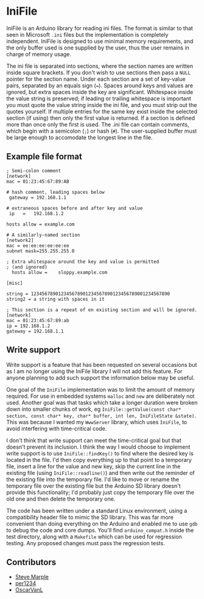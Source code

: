 # IniFile

IniFile is an Arduino library for reading ini files. The format is
similar to that seen in Microsoft `.ini` files but the implementation
is completely independent. IniFile is designed to use minimal memory
requirements, and the only buffer used is one supplied by the user,
thus the user remains in charge of memory usage.

The ini file is separated into sections, where the section names are
written inside square brackets. If you don't wish to use sections then
pass a `NULL` pointer for the section name. Under each section are a
set of key-value pairs, separated by an equals sign (`=`). Spaces
around keys and values are ignored, but extra spaces inside the key
are significant. Whitespace inside the value string is preserved; if
leading or trailing whitespace is important you must quote the value
string inside the ini file, and you must strip out the quotes
yourself. If multiple entries for the same key exist inside the
selected section (if using) then only the first value is returned. If
a section is defined more than once only the first is used. The .ini
file can contain comments, which begin with a semicolon (`;`) or hash
(`#`). The user-supplied buffer must be large enough to accomodate the
longest line in the file.

## Example file format

    ; Semi-colon comment
    [network]
    mac = 01:23:45:67:89:AB
    
    # hash comment, leading spaces below
     gateway = 192.168.1.1
    
    # extraneous spaces before and after key and value
     ip   =   192.168.1.2             
    
    hosts allow = example.com
    
    # A similarly-named section
    [network2]
    mac = ee:ee:ee:ee:ee:ee
    subnet mask=255.255.255.0
    
    ; Extra whitespace around the key and value is permitted
    ; (and ignored)
      hosts allow =    sloppy.example.com  
    
    [misc]
    
    string = 123456789012345678901234567890123456789001234567890
    string2 = a string with spaces in it
    
    ; This section is a repeat of en existing section and will be ignored.
    [network]
    mac = 01:23:45:67:89:ab
    ip = 192.168.1.2
    gateway = 192.168.1.1
    

## Write support

Write support is a feature that has been requested on several
occasions but as I am no longer using the IniFile library I will not
add this feature. For anyone planning to add such support the
information below may be useful.

One goal of the `IniFile` implementation was to limit the amount of
memory required. For use in embedded systems `malloc` and `new` are
deliberately not used. Another goal was that tasks which take a longer
duration were broken down into smaller chunks of work, eg
`IniFile::getValue(const char* section, const char* key, char* buffer,
int len, IniFileState &state)`. This was because I wanted my `WwwServer`
library, which uses `IniFile`, to avoid interfering with time-critical
code.

I don't think that write support can meet the time-critical goal but
that doesn't prevent its inclusion. I think the way I would choose to
implement write support is to use `IniFile::findKey()` to find where the
desired key is located in the file. I'd then copy everything up to
that point to a temporary file, insert a line for the value and new
key, skip the current line in the existing file (using
`IniFile::readline()`) and then write out the reminder of the existing
file into the temporary file. I'd like to move or rename the temporary
file over the existing file but the Arduino SD library doesn't provide
this functionality; I'd probably just copy the temporary file over the
old one and then delete the temporary one.

The code has been written under a standard Linux environment, using a
compatibility header file to mimic the SD library. This was far more
convenient than doing everything on the Arduino and enabled me to use
`gdb` to debug the code and core dumps. You'll find `arduino_compat.h`
inside the test directory, along with a `Makefile` which can be used for
regression testing. Any proposed changes must pass the regression
tests.

## Contributors

  * [Steve Marple](https://github.com/stevemarple)
  * [per1234](https://github.com/per1234)
  * [OscarVanL](https://github.com/OscarVanL)
